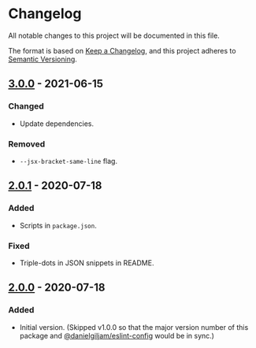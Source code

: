 # Changelog

All notable changes to this project will be documented in this file.

The format is based on [Keep a Changelog](https://keepachangelog.com/en/1.0.0/),
and this project adheres to [Semantic Versioning](https://semver.org/spec/v2.0.0.html).

## [3.0.0] - 2021-06-15

### Changed

- Update dependencies.

### Removed

- `--jsx-bracket-same-line` flag.

## [2.0.1] - 2020-07-18

### Added

- Scripts in `package.json`.

### Fixed

- Triple-dots in JSON snippets in README.

## [2.0.0] - 2020-07-18

### Added

- Initial version. (Skipped v1.0.0 so that the major version number of this package and [@danielgiljam/eslint-config](https://www.npmjs.com/package/@danielgiljam/eslint-config) would be in sync.)

[2.0.0]: https://github.com/DanielGiljam/prettierrc/releases/tag/v2.0.0
[2.0.1]: https://github.com/DanielGiljam/prettierrc/releases/tag/v2.0.1
[3.0.0]: https://github.com/DanielGiljam/prettierrc/releases/tag/v3.0.0

